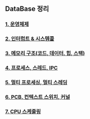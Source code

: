 ## DataBase 정리

### [1. 운영체제](OPERATING_SYSTEM.md)
### [2. 인터럽트 & 시스템콜](INTERRUPT_SYSTEMCALL.md)
### [3. 메모리 구조(코드, 데이터, 힙, 스택)](MEMORY_ALLOCATION.md)
### [4. 프로세스, 스레드, IPC](PROCESS_THREAD_IPC.md)
### [5. 멀티 프로세싱, 멀티 스레딩](MULTI_PROCESS_THREAD.md)
### [6. PCB, 컨텍스트 스위치, 커널](CONTEXT_SWITCHING.md)
### [7. CPU 스케줄링](SCHEDULING.md)
